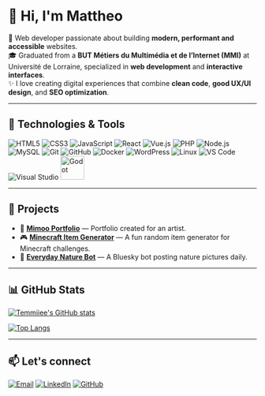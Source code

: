 # 👋 Hi, I'm Mattheo

🚀 Web developer passionate about building **modern, performant and accessible** websites.  
🎓 Graduated from a **BUT Métiers du Multimédia et de l’Internet (MMI)** at Université de Lorraine, specialized in **web development** and **interactive interfaces**.  
✨ I love creating digital experiences that combine **clean code**, **good UX/UI design**, and **SEO optimization**.  

---

## 🔧 Technologies & Tools

<p>
  <!-- Frontend -->
  <img src="https://img.icons8.com/color/48/html-5.png" alt="HTML5"/>
  <img src="https://img.icons8.com/color/48/css3.png" alt="CSS3"/>
  <img src="https://img.icons8.com/color/48/javascript.png" alt="JavaScript"/>
  <img src="https://img.icons8.com/color/48/react-native.png" alt="React"/>
  <img src="https://img.icons8.com/color/48/vue-js.png" alt="Vue.js"/>
  
  <!-- Backend -->
  <img src="https://img.icons8.com/color/48/php.png" alt="PHP"/>
  <img src="https://img.icons8.com/fluency/48/node-js.png" alt="Node.js"/>
  <img src="https://img.icons8.com/color/48/mysql-logo.png" alt="MySQL"/>

  <!-- Tools -->
  <img src="https://img.icons8.com/color/48/git.png" alt="Git"/>
  <img src="https://img.icons8.com/color/48/github.png" alt="GitHub"/>
  <img src="https://img.icons8.com/color/48/docker.png" alt="Docker"/>
  <img src="https://img.icons8.com/color/48/wordpress.png" alt="WordPress"/>
  <img src="https://img.icons8.com/color/48/linux.png" alt="Linux"/>
  <img src="https://img.icons8.com/color/48/visual-studio-code-2019.png" alt="VS Code"/>
  <img src="https://img.icons8.com/color/48/visual-studio.png" alt="Visual Studio"/>
  <img src="https://upload.wikimedia.org/wikipedia/commons/6/6a/Godot_icon.svg" alt="Godot" height="48" width="48"/>
</p>

---

## 📂 Projects

- 🎨 [**Mimoo Portfolio**](https://github.com/Temmiiee/Mimoo-portfolio) — Portfolio created for an artist.  
- 🎮 [**Minecraft Item Generator**](https://github.com/Temmiiee/Minecraft-Item-Generator) — A fun random item generator for Minecraft challenges.  
- 🤖 [**Everyday Nature Bot**](https://github.com/Temmiiee/everyday-nature-bot) — A Bluesky bot posting nature pictures daily.  

---

## 📊 GitHub Stats

[![Temmiiee's GitHub stats](https://github-readme-stats.vercel.app/api?username=Temmiiee&show_icons=true&theme=dark)](https://github.com/anuraghazra/github-readme-stats)

[![Top Langs](https://github-readme-stats.vercel.app/api/top-langs/?username=Temmiiee&layout=compact&theme=dark)](https://github.com/anuraghazra/github-readme-stats)

---

## 📫 Let's connect

<p align="left">
  <a href="mailto:mattheotermine104@gmail.com"><img src="https://img.icons8.com/color/48/gmail-new.png" alt="Email"/></a>
  <a href="https://www.linkedin.com/in/mattheo-termine-a6918522b"><img src="https://img.icons8.com/color/48/linkedin.png" alt="LinkedIn"/></a>
  <a href="https://github.com/Temmiiee"><img src="https://img.icons8.com/ios-glyphs/48/github.png" alt="GitHub"/></a>
</p>

